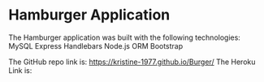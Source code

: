# Hamburger Application

The Hamburger application was built with the following technologies:
MySQL
Express
Handlebars
Node.js
ORM
Bootstrap

The GitHub repo link is: https://kristine-1977.github.io/Burger/
The Heroku Link is:
